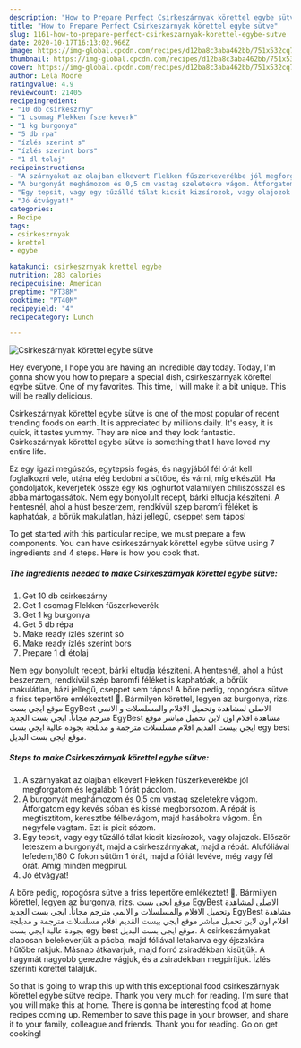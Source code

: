 ```yaml
---
description: "How to Prepare Perfect Csirkeszárnyak körettel egybe sütve"
title: "How to Prepare Perfect Csirkeszárnyak körettel egybe sütve"
slug: 1161-how-to-prepare-perfect-csirkeszarnyak-korettel-egybe-sutve
date: 2020-10-17T16:13:02.966Z
image: https://img-global.cpcdn.com/recipes/d12ba8c3aba462bb/751x532cq70/csirkeszarnyak-korettel-egybe-sutve-recept-foto.jpg
thumbnail: https://img-global.cpcdn.com/recipes/d12ba8c3aba462bb/751x532cq70/csirkeszarnyak-korettel-egybe-sutve-recept-foto.jpg
cover: https://img-global.cpcdn.com/recipes/d12ba8c3aba462bb/751x532cq70/csirkeszarnyak-korettel-egybe-sutve-recept-foto.jpg
author: Lela Moore
ratingvalue: 4.9
reviewcount: 21405
recipeingredient:
- "10 db csirkeszrny"
- "1 csomag Flekken fszerkeverk"
- "1 kg burgonya"
- "5 db rpa"
- "ízlés szerint s"
- "ízlés szerint bors"
- "1 dl tolaj"
recipeinstructions:
- "A szárnyakat az olajban elkevert Flekken fűszerkeverékbe jól megforgatom és legalább 1 órát pácolom."
- "A burgonyát meghámozom és 0,5 cm vastag szeletekre vágom. Átforgatom egy kevés sóban és kissé megborsozom. A répát is megtisztítom, keresztbe félbevágom, majd hasábokra vágom. Én négyfele vágtam. Ezt is picit sózom."
- "Egy tepsit, vagy egy tűzálló tálat kicsit kizsírozok, vagy olajozok. Először leteszem a burgonyát, majd a csirkeszárnyakat, majd a répát. Alufóliával lefedem,180 C fokon sütöm 1 órát, majd a fóliát levéve, még vagy fél órát. Amíg minden megpirul."
- "Jó étvágyat!"
categories:
- Recipe
tags:
- csirkeszrnyak
- krettel
- egybe

katakunci: csirkeszrnyak krettel egybe 
nutrition: 283 calories
recipecuisine: American
preptime: "PT38M"
cooktime: "PT40M"
recipeyield: "4"
recipecategory: Lunch

---
```



![Csirkeszárnyak körettel egybe sütve](https://img-global.cpcdn.com/recipes/d12ba8c3aba462bb/751x532cq70/csirkeszarnyak-korettel-egybe-sutve-recept-foto.jpg)

Hey everyone, I hope you are having an incredible day today. Today, I'm gonna show you how to prepare a special dish, csirkeszárnyak körettel egybe sütve. One of my favorites. This time, I will make it a bit unique. This will be really delicious.

Csirkeszárnyak körettel egybe sütve is one of the most popular of recent trending foods on earth. It is appreciated by millions daily. It's easy, it is quick, it tastes yummy. They are nice and they look fantastic. Csirkeszárnyak körettel egybe sütve is something that I have loved my entire life.

Ez egy igazi megúszós, egytepsis fogás, és nagyjából fél órát kell foglalkozni vele, utána elég bedobni a sütőbe, és várni, míg elkészül. Ha gondoljátok, keverjetek össze egy kis joghurtot valamilyen chiliszósszal és abba mártogassátok. Nem egy bonyolult recept, bárki eltudja készíteni. A hentesnél, ahol a húst beszerzem, rendkívül szép baromfi féléket is kaphatóak, a bőrük makulátlan, házi jellegű, cseppet sem tápos!


To get started with this particular recipe, we must prepare a few components. You can have csirkeszárnyak körettel egybe sütve using 7 ingredients and 4 steps. Here is how you cook that.

<!--inarticleads1-->

##### The ingredients needed to make Csirkeszárnyak körettel egybe sütve:

1. Get 10 db csirkeszárny
1. Get 1 csomag Flekken fűszerkeverék
1. Get 1 kg burgonya
1. Get 5 db répa
1. Make ready ízlés szerint só
1. Make ready ízlés szerint bors
1. Prepare 1 dl étolaj


Nem egy bonyolult recept, bárki eltudja készíteni. A hentesnél, ahol a húst beszerzem, rendkívül szép baromfi féléket is kaphatóak, a bőrük makulátlan, házi jellegű, cseppet sem tápos! A bőre pedig, ropogósra sütve a friss tepertőre emlékeztet! 🙂. Bármilyen körettel, legyen az burgonya, rizs. موقع ايجي بست EgyBest الاصلي لمشاهدة وتحميل الافلام والمسلسلات و الانمي مترجم مجاناً. ايجي بست الجديد EgyBest مشاهدة افلام اون لاين تحميل مباشر موقع ايجي بيست القديم افلام مسلسلات مترجمة و مدبلجة بجودة عالية ايجي بست egy best موقع ايجى بست البديل. 

<!--inarticleads2-->

##### Steps to make Csirkeszárnyak körettel egybe sütve:

1. A szárnyakat az olajban elkevert Flekken fűszerkeverékbe jól megforgatom és legalább 1 órát pácolom.
1. A burgonyát meghámozom és 0,5 cm vastag szeletekre vágom. Átforgatom egy kevés sóban és kissé megborsozom. A répát is megtisztítom, keresztbe félbevágom, majd hasábokra vágom. Én négyfele vágtam. Ezt is picit sózom.
1. Egy tepsit, vagy egy tűzálló tálat kicsit kizsírozok, vagy olajozok. Először leteszem a burgonyát, majd a csirkeszárnyakat, majd a répát. Alufóliával lefedem,180 C fokon sütöm 1 órát, majd a fóliát levéve, még vagy fél órát. Amíg minden megpirul.
1. Jó étvágyat!


A bőre pedig, ropogósra sütve a friss tepertőre emlékeztet! 🙂. Bármilyen körettel, legyen az burgonya, rizs. موقع ايجي بست EgyBest الاصلي لمشاهدة وتحميل الافلام والمسلسلات و الانمي مترجم مجاناً. ايجي بست الجديد EgyBest مشاهدة افلام اون لاين تحميل مباشر موقع ايجي بيست القديم افلام مسلسلات مترجمة و مدبلجة بجودة عالية ايجي بست egy best موقع ايجى بست البديل. A csirkeszárnyakat alaposan belekeverjük a pácba, majd fóliával letakarva egy éjszakára hűtőbe rakjuk. Másnap átkavarjuk, majd forró zsiradékban kisütjük. A hagymát nagyobb gerezdre vágjuk, és a zsiradékban megpirítjuk. Ízlés szerinti körettel tálaljuk. 

So that is going to wrap this up with this exceptional food csirkeszárnyak körettel egybe sütve recipe. Thank you very much for reading. I'm sure that you will make this at home. There is gonna be interesting food at home recipes coming up. Remember to save this page in your browser, and share it to your family, colleague and friends. Thank you for reading. Go on get cooking!
